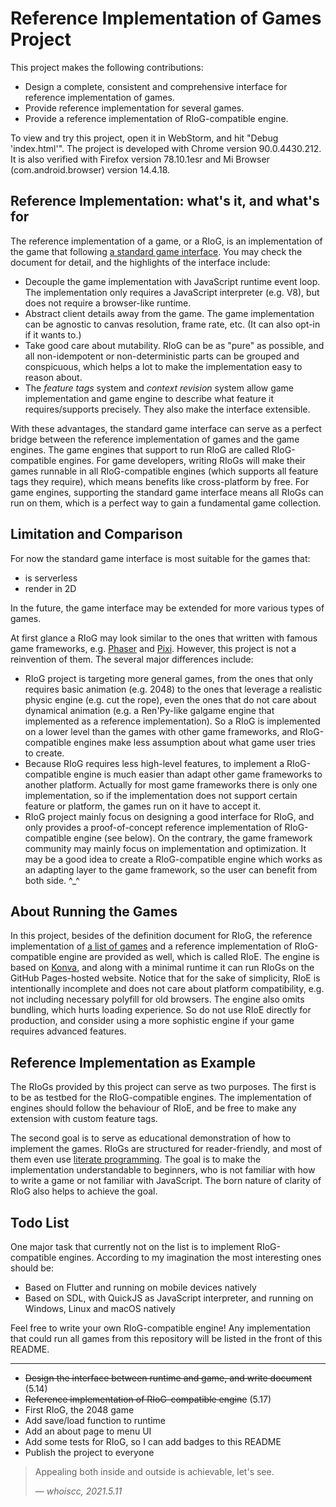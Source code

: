 # Reference Implementation of Games Project

This project makes the following contributions:

* Design a complete, consistent and comprehensive interface for reference implementation of games.
* Provide reference implementation for several games.
* Provide a reference implementation of RIoG-compatible engine.

To view and try this project, open it in WebStorm, and hit "Debug 'index.html'". The project is developed with Chrome
version 90.0.4430.212. It is also verified with Firefox version 78.10.1esr and Mi Browser (com.android.browser) version
14.4.18.

## Reference Implementation: what's it, and what's for

The reference implementation of a game, or a RIoG, is an implementation of the game that
following [a standard game interface][gi-doc]. You may check the document for detail, and the highlights of the
interface include:

* Decouple the game implementation with JavaScript runtime event loop. The implementation only requires a JavaScript
  interpreter (e.g. V8), but does not require a browser-like runtime.
* Abstract client details away from the game. The game implementation can be agnostic to canvas resolution, frame rate,
  etc. (It can also opt-in if it wants to.)
* Take good care about mutability. RIoG can be as "pure" as possible, and all non-idempotent or non-deterministic parts
  can be grouped and conspicuous, which helps a lot to make the implementation easy to reason about.
* The *feature tags* system and *context revision* system allow game implementation and game engine to describe what
  feature it requires/supports precisely. They also make the interface extensible.

[gi-doc]: Document/GameInterface.markdown

With these advantages, the standard game interface can serve as a perfect bridge between the reference implementation of
games and the game engines. The game engines that support to run RIoG are called RIoG-compatible engines. For game
developers, writing RIoGs will make their games runnable in all RIoG-compatible engines (which supports all feature tags
they require), which means benefits like cross-platform by free. For game engines, supporting the standard game
interface means all RIoGs can run on them, which is a perfect way to gain a fundamental game collection.

## Limitation and Comparison

For now the standard game interface is most suitable for the games that:

* is serverless
* render in 2D

In the future, the game interface may be extended for more various types of games.

At first glance a RIoG may look similar to the ones that written with famous game frameworks, e.g. [Phaser][phaser]
and [Pixi][pixi]. However, this project is not a reinvention of them. The several major differences include:

* RIoG project is targeting more general games, from the ones that only requires basic animation (e.g. 2048) to the ones
  that leverage a realistic physic engine (e.g. cut the rope), even the ones that do not care about dynamical animation
  (e.g. a Ren'Py-like galgame engine that implemented as a reference implementation). So a RIoG is implemented on a
  lower level than the games with other game frameworks, and RIoG-compatible engines make less assumption about what
  game user tries to create.
* Because RIoG requires less high-level features, to implement a RIoG-compatible engine is much easier than adapt other
  game frameworks to another platform. Actually for most game frameworks there is only one implementation, so if the
  implementation does not support certain feature or platform, the games run on it have to accept it.
* RIoG project mainly focus on designing a good interface for RIoG, and only provides a proof-of-concept reference
  implementation of RIoG-compatible engine (see below). On the contrary, the game framework community may mainly focus
  on implementation and optimization. It may be a good idea to create a RIoG-compatible engine which works as an
  adapting layer to the game framework, so the user can benefit from both side. ^_^

[phaser]: https://phaser.io/

[pixi]: https://www.pixijs.com/

## About Running the Games

In this project, besides of the definition document for RIoG, the reference implementation of
[a list of games][gl-doc] and a reference implementation of RIoG-compatible engine are provided as well, which is called
RIoE. The engine is based on [Konva][konva], and along with a minimal runtime it can run RIoGs on the GitHub
Pages-hosted website. Notice that for the sake of simplicity, RIoE is intentionally incomplete and does not care about
platform compatibility, e.g. not including necessary polyfill for old browsers. The engine also omits bundling, which
hurts loading experience. So do not use RIoE directly for production, and consider using a more sophistic engine if your
game requires advanced features.

[gl-doc]: Document/GameList.markdown

[Konva]: https://konvajs.org/

## Reference Implementation as Example

The RIoGs provided by this project can serve as two purposes. The first is to be as testbed for the RIoG-compatible
engines. The implementation of engines should follow the behaviour of RIoE, and be free to make any extension with
custom feature tags.

The second goal is to serve as educational demonstration of how to implement the games. RIoGs are structured for
reader-friendly, and most of them even use [literate programming][lit-program]. The goal is to make the implementation
understandable to beginners, who is not familiar with how to write a game or not familiar with JavaScript. The born
nature of clarity of RIoG also helps to achieve the goal.

[lit-program]: https://en.wikipedia.org/wiki/Literate_programming

## Todo List

One major task that currently not on the list is to implement RIoG-compatible engines. According to my imagination the
most interesting ones should be:

* Based on Flutter and running on mobile devices natively
* Based on SDL, with QuickJS as JavaScript interpreter, and running on Windows, Linux and macOS natively

Feel free to write your own RIoG-compatible engine! Any implementation that could run all games from this repository
will be listed in the front of this README.

----

* ~~Design the interface between runtime and game, and write document~~ (5.14)
* ~~Reference implementation of RIoG-compatible engine~~ (5.17)
* First RIoG, the 2048 game
* Add save/load function to runtime
* Add an about page to menu UI
* Add some tests for RIoG, so I can add badges to this README
* Publish the project to everyone

> Appealing both inside and outside is achievable, let's see.
>
> &mdash; <cite>whoiscc, 2021.5.11</cite>